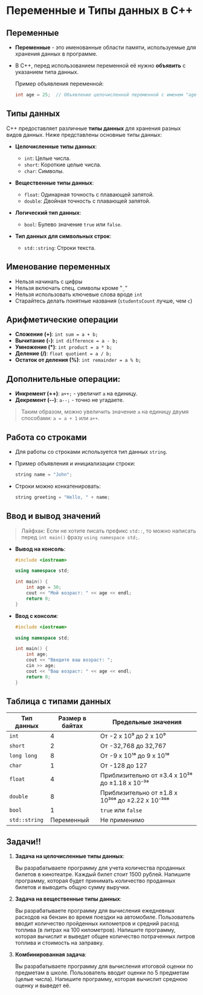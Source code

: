 # Переменные и Типы данных в C++

## Переменные

- **Переменные** - это именованные области памяти, используемые для хранения данных в программе.

- В C++, перед использованием переменной её нужно **объявить** с указанием типа данных.

  Пример объявления переменной:

  ```cpp
  int age = 25;  // Объявление целочисленной переменной с именем "age" и значением 25
  ```

## Типы данных

C++ предоставляет различные **типы данных** для хранения разных видов данных. Ниже представлены основные типы данных:

- **Целочисленные типы данных**:

  - `int`: Целые числа.
  - `short`: Короткие целые числа.
  - `char`: Символы.

- **Вещественные типы данных**:

  - `float`: Одинарная точность с плавающей запятой.
  - `double`: Двойная точность с плавающей запятой.

- **Логический тип данных**:

  - `bool`: Булево значение `true` или `false`.

- **Тип данных для символьных строк**:
  - `std::string`: Строки текста.

## Именование переменных

- Нельзя начинать с цифры
- Нельзя включать спец. символы кроме "`_`"
- Нельзя использовать ключевые слова вроде `int`
- Старайтесь делать понятные названия (`studentsCount` лучше, чем `c`)

## Арифметические операции

- **Сложение (+)**: `int sum = a + b;`
- **Вычитание (-)**: `int difference = a - b;`
- **Умножение (\*)**: `int product = a * b;`
- **Деление (/)**: `float quotient = a / b;`
- **Остаток от деления (%)**: `int remainder = a % b;`

## Дополнительные операции:

- **Инкремент (++)**: `a++;` - увеличит `a` на единицу.
- **Декремент (--)**: `a--;` - точно не угадаете.

> Таким образом, можно увеличить значение `a` на единицу двумя способами: `a = a + 1` или `a++`.

## Работа со строками

- Для работы со строками используется тип данных `string`.

- Пример объявления и инициализации строки:

  ```cpp
  string name = "John";
  ```

- Строки можно конкатенировать:

  ```cpp
  string greeting = "Hello, " + name;
  ```

## Ввод и вывод значений

> Лайфхак: Если не хотите писать префикс `std::`, то можно написать перед `int main()` фразу `using namespace std;`.

- **Вывод на консоль**:

  ```cpp
  #include <iostream>

  using namespace std;

  int main() {
      int age = 30;
      cout << "Мой возраст: " << age << endl;
      return 0;
  }
  ```

- **Ввод с консоли**:

  ```cpp
  #include <iostream>

  using namespace std;

  int main() {
      int age;
      cout << "Введите ваш возраст: ";
      cin >> age;
      cout << "Ваш возраст: " << age << endl;
      return 0;
  }
  ```

## Таблица с типами данных

| Тип данных    | Размер в байтах | Предельные значения                              |
| ------------- | --------------- | ------------------------------------------------ |
| `int`         | 4               | От -2 x 10⁹ до 2 x 10⁹                           |
| `short`       | 2               | От -32,768 до 32,767                             |
| `long long`   | 8               | От -9 x 10¹⁸ до 9 x 10¹⁸                         |
| `char`        | 1               | От -128 до 127                                   |
| `float`       | 4               | Приблизительно от ±3.4 x 10³⁸ до ±1.18 x 10⁻³⁸   |
| `double`      | 8               | Приблизительно от ±1.8 x 10³⁰⁸ до ±2.22 x 10⁻³⁰⁸ |
| `bool`        | 1               | `true` или `false`                               |
| `std::string` | Переменный      | Не применимо                                     |

## Задачи!!

1. **Задача на целочисленные типы данных**:

   Вы разрабатываете программу для учета количества проданных билетов в кинотеатре. Каждый билет стоит 1500 рублей. Напишите программу, которая будет принимать количество проданных билетов и выводить общую сумму выручки.

2. **Задача на вещественные типы данных**:

   Вы разрабатываете программу для вычисления ежедневных расходов на бензин во время поездки на автомобиле. Пользователь вводит количество пройденных километров и средний расход топлива (в литрах на 100 километров). Напишите программу, которая вычислит и выведет общее количество потраченных литров топлива и стоимость на заправку.

3. **Комбинированная задача**:

   Вы разрабатываете программу для вычисления итоговой оценки по предметам в школе. Пользователь вводит оценки по 5 предметам (целые числа). Напишите программу, которая вычислит среднюю оценку и выведет её.
